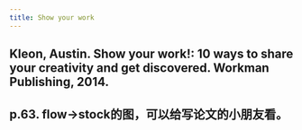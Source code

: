 ```yaml
---
title: Show your work
---
```


## Kleon, Austin. Show your work!: 10 ways to share your creativity and get discovered. Workman Publishing, 2014.

## p.63. flow->stock的图，可以给写论文的小朋友看。
